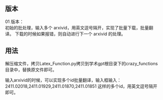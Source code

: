 ## 版本
01 版本：   
初始的批处理，输入多个 arxivid，用英文逗号隔开，实现了批量下载，批量翻译。
下载的时候如果报错，则自动进行下一个 arxivid 的处理。

## 用法
解压缩文件，拷贝Latex_Function.py拷贝到学术gpt根目录下的crazy_functions目录中，替换原文件即可。

输入arxivid的时候，可以实现多个id批量翻译，输入框输入：2411.02018,2411.01929,2411.01870,2411.01851  这样的多个id，用英文逗号隔开即可。
